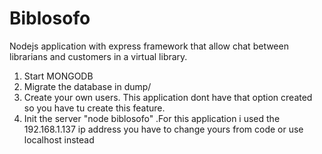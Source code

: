 # Biblosofo
Nodejs application with express framework that allow chat between librarians and customers in a virtual library.
1. Start MONGODB
2. Migrate the database in dump/
3. Create your own users. This application dont have that option created so you have tu create this feature.
4. Init the server "node biblosofo" .For this application i used the 192.168.1.137 ip address you have to change yours from code or use localhost instead
